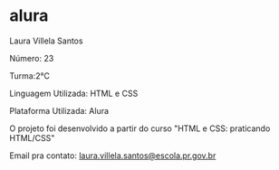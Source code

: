 # alura
Laura Villela Santos

Número: 23

Turma:2°C

Linguagem Utilizada: HTML e CSS

Plataforma Utilizada: Alura 

O projeto foi desenvolvido a partir do curso "HTML e CSS: praticando HTML/CSS"

Email pra contato: laura.villela.santos@escola.pr.gov.br
